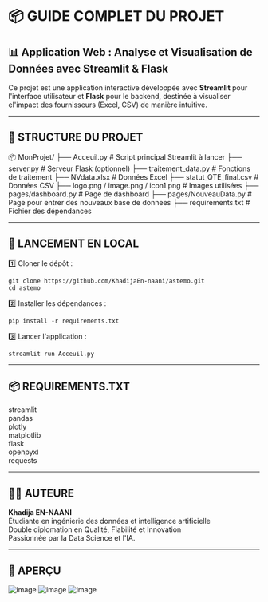 
# 📦 GUIDE COMPLET DU PROJET


## 📊 Application Web : Analyse et Visualisation de Données avec Streamlit & Flask

Ce projet est une application interactive développée avec **Streamlit** pour l'interface utilisateur et **Flask** pour le backend, destinée à visualiser el'impact des fournisseurs (Excel, CSV) de manière intuitive.

------------------------------
📁 STRUCTURE DU PROJET
------------------------------
📦 MonProjet/
├── Acceuil.py                # Script principal Streamlit à lancer
├── server.py                 # Serveur Flask (optionnel)
├── traitement_data.py        # Fonctions de traitement
├── NVdata.xlsx               # Données Excel
├── statut_QTE_final.csv      # Données CSV
├── logo.png / image.png / icon1.png  # Images utilisées
├── pages/dashboard.py                    # Page de dashboard
├── pages/NouveauData.py                  # Page pour entrer des nouveaux base de donnees
├── requirements.txt          # Fichier des dépendances

------------------------------
🚀 LANCEMENT EN LOCAL
------------------------------
1️⃣ Cloner le dépôt :

    git clone https://github.com/KhadijaEn-naani/astemo.git
    cd astemo

2️⃣ Installer les dépendances :

    pip install -r requirements.txt

3️⃣ Lancer l'application :

    streamlit run Acceuil.py

------------------------------
📦 REQUIREMENTS.TXT
------------------------------
streamlit  
pandas  
plotly  
matplotlib  
flask  
openpyxl  
requests  

------------------------------
🧑‍💻 AUTEURE
------------------------------
**Khadija EN-NAANI**  
Étudiante en ingénierie des données et intelligence artificielle  
Double diplomation en Qualité, Fiabilité et Innovation  
Passionnée par la Data Science et l'IA.

------------------------------
📸 APERÇU
------------------------------
![image](https://github.com/user-attachments/assets/1523ab86-cd6f-4617-8fee-259d4f3f61ac)
![image](https://github.com/user-attachments/assets/b6e69c70-43f0-4b1d-9f36-7f628bc7267d)
![image](https://github.com/user-attachments/assets/3022346b-21a6-4fc1-98b4-7bbb6ae49c51)

